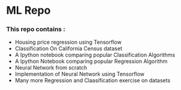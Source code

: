 # ML Repo
### This repo contains :

- Housing price regression using Tensorflow
- Classification On California Census dataset
- A Ipython notebook comparing popular Classification Algorithms 
- A Ipython Notebook comparing popular Regression Algorithm
- Neural Network from scratch
- Implementation of Neural Network using Tensorflow
- Many more Regression and Claasification exercise on datasets

